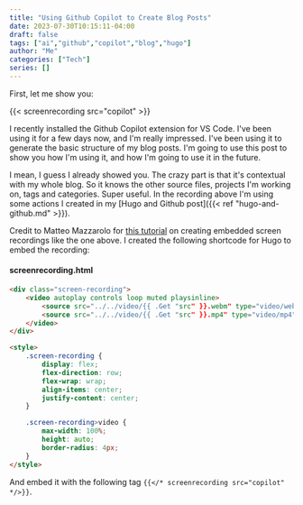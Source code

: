 ```yaml
---
title: "Using Github Copilot to Create Blog Posts"
date: 2023-07-30T10:15:11-04:00
draft: false
tags: ["ai","github","copilot","blog","hugo"]
author: "Me"
categories: ["Tech"]
series: []
---
```


First, let me show you:

{{< screenrecording src="copilot" >}}

I recently installed the Github Copilot extension for VS Code. I've been using it for a few days now, and I'm really impressed. I've been using it to generate the basic structure of my blog posts. I'm going to use this post to show you how I'm using it, and how I'm going to use it in the future.

I mean, I guess I already showed you. The crazy part is that it's contextual with my whole blog. So it knows the other source files, projects I'm working on, tags and categories. Super useful. In the recording above I'm using some actions I created in my [Hugo and Github post]({{< ref "hugo-and-github.md" >}}).

Credit to Matteo Mazzarolo for [this tutorial](https://mmazzarolo.com/blog/2022-05-25-how-i-capture-encode-and-embed-videos/) on creating embedded screen recordings like the one above. I created the following shortcode for Hugo to embed the recording:

#### screenrecording.html
```html
<div class="screen-recording">
    <video autoplay controls loop muted playsinline>
        <source src="../../video/{{ .Get "src" }}.webm" type="video/webm; codecs=vp9,vorbis" />
        <source src="../../video/{{ .Get "src" }}.mp4" type="video/mp4" />
    </video>
</div>

<style>
    .screen-recording {
        display: flex;
        flex-direction: row;
        flex-wrap: wrap;
        align-items: center;
        justify-content: center;
    }

    .screen-recording>video {
        max-width: 100%;
        height: auto;
        border-radius: 4px;
    }
</style>
```

And embed it with the following tag `{{</* screenrecording src="copilot" */>}}`.